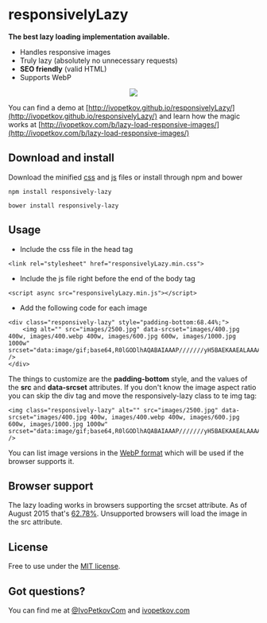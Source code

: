 # responsivelyLazy

**The best lazy loading implementation available.**

- Handles responsive images
- Truly lazy (absolutely no unnecessary requests)
- **SEO friendly** (valid HTML)
- Supports WebP

<p align="center">
<img src="http://ivopetkov.github.io/responsivelyLazy/poster.jpg" style="max-width:100%;">
</p>

You can find a demo at [http://ivopetkov.github.io/responsivelyLazy/](http://ivopetkov.github.io/responsivelyLazy/) and learn how the magic works at [http://ivopetkov.com/b/lazy-load-responsive-images/](http://ivopetkov.com/b/lazy-load-responsive-images/)

## Download and install

Download the minified [css](https://raw.githubusercontent.com/ivopetkov/responsively-lazy/master/responsivelyLazy.min.css) and [js](https://raw.githubusercontent.com/ivopetkov/responsively-lazy/master/responsivelyLazy.min.js) files or install through npm and bower
```
npm install responsively-lazy
```
```
bower install responsively-lazy
```

## Usage

* Include the css file in the head tag
```
<link rel="stylesheet" href="responsivelyLazy.min.css">
```

* Include the js file right before the end of the body tag 
```
<script async src="responsivelyLazy.min.js"></script>
```

* Add the following code for each image
```
<div class="responsively-lazy" style="padding-bottom:68.44%;">
    <img alt="" src="images/2500.jpg" data-srcset="images/400.jpg 400w, images/400.webp 400w, images/600.jpg 600w, images/1000.jpg 1000w" srcset="data:image/gif;base64,R0lGODlhAQABAIAAAP///////yH5BAEKAAEALAAAAAABAAEAAAICTAEAOw==" />
</div>
```
The things to customize are the **padding-bottom** style, and the values of the **src** and **data-srcset** attributes. If you don't know the image aspect ratio you can skip the div tag and move the responsively-lazy class to te img tag:
```
<img class="responsively-lazy" alt="" src="images/2500.jpg" data-srcset="images/400.jpg 400w, images/400.webp 400w, images/600.jpg 600w, images/1000.jpg 1000w" srcset="data:image/gif;base64,R0lGODlhAQABAIAAAP///////yH5BAEKAAEALAAAAAABAAEAAAICTAEAOw==" />
```
You can list image versions in the [WebP format](https://en.wikipedia.org/wiki/WebP) which will be used if the browser supports it.

## Browser support

The lazy loading works in browsers supporting the srcset attribute. As of August 2015 that's [62.78%](http://caniuse.com/#feat=srcset). Unsupported browsers will load the image in the src attribute.

## License
Free to use under the [MIT license](http://opensource.org/licenses/MIT).

## Got questions?
You can find me at [@IvoPetkovCom](https://twitter.com/IvoPetkovCom) and [ivopetkov.com](http://ivopetkov.com)
